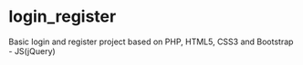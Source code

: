 # login_register
Basic login and register project based on PHP, HTML5, CSS3 and Bootstrap - JS(jQuery)
